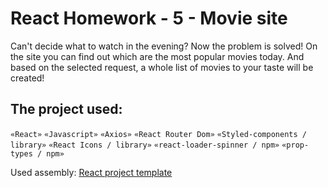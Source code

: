 # React Homework - 5 - Movie site

Can't decide what to watch in the evening? Now the problem is solved!
On the site you can find out which are the most popular movies today. 
And based on the selected request, a whole list of movies to your taste will be created!

## The project used:

`«React»`
`«Javascript»`
`«Axios»`
`«React Router Dom»`
`«Styled-components / library»`
`«React Icons / library»`
`«react-loader-spinner / npm»`
`«prop-types / npm»`

Used assembly: [React project template](https://github.com/goitacademy/react-homework-template#readme)
